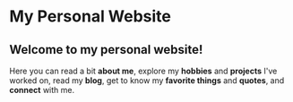 # My Personal Website

## Welcome to my personal website!

Here you can read a bit **about me**, explore my **hobbies** and **projects** I've worked on, read my **blog**, get to know my **favorite things** and **quotes**, and **connect** with me.